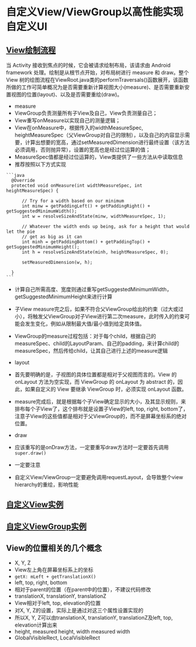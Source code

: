 # 自定义View/ViewGroup以高性能实现自定义UI

## [View绘制流程](http://a.codekk.com/detail/Android/lightSky/%E5%85%AC%E5%85%B1%E6%8A%80%E6%9C%AF%E7%82%B9%E4%B9%8B%20View%20%E7%BB%98%E5%88%B6%E6%B5%81%E7%A8%8B)
当 Activity 接收到焦点的时候，它会被请求绘制布局，该请求由 Android framework 处理。绘制是从根节点开始，对布局树进行 measure 和 draw。整个 View 树的绘图流程在ViewRoot.java类的performTraversals()函数展开，该函数所做的工作可简单概况为是否需要重新计算视图大小(measure)、是否需要重新安置视图的位置(layout)、以及是否需要重绘(draw)。

+  measure
  +  ViewGroup负责测量所有子View及自己，View负责测量自己；
  +  View重写onMeasure以实现自己的测量逻辑；
  +  View在onMeasure中，根据传入的widthMeasureSpec, heightMeasureSpec（父ViewGroup对自己的限制），以及自己的内容显示需要，计算出想要的宽高，通过setMeasuredDimension进行最终设置（该方法必须调用，否则抛异常），设置的宽高也是经过位运算的值；
  +  MeasureSpec值都是经过位运算的，View类提供了一些方法从中读取信息
  +  推荐按照以下方式实现
  
    ```java
      @Override
      protected void onMeasure(int widthMeasureSpec, int heightMeasureSpec) {
  
          // Try for a width based on our minimum
          int minw = getPaddingLeft() + getPaddingRight() + getSuggestedMinimumWidth();
          int w = resolveSizeAndState(minw, widthMeasureSpec, 1);
  
          // Whatever the width ends up being, ask for a height that would let the pie
          // get as big as it can
          int minh = getPaddingBottom() + getPaddingTop() + getSuggestedMinimumHeight();
          int h = resolveSizeAndState(minh, heightMeasureSpec, 0);
  
          setMeasuredDimension(w, h);
  
      }
    ```
  +  计算自己所需高度、宽度则通过重写getSuggestedMinimumWidth，getSuggestedMinimumHeight来进行计算
  +  子View measure完之后，如果不符合父ViewGroup给出的约束（过大或过小），将触发父ViewGroup对子View进行第二次measure，此时传入的约束可能会发生变化，例如从限制最大值/最小值到给定具体值。
  
  +  ViewGroup的measure过程包括：对于每个child，根据自己的measureSpec、child的LayoutParam、自己的padding，来计算child的measureSpec，然后传给child，让其自己进行上述的measure逻辑
  
+  layout
  +  首先要明确的是，子视图的具体位置都是相对于父视图而言的。View 的 onLayout 方法为空实现，而 ViewGroup 的 onLayout 为 abstract 的，因此，如果自定义的 View 要继承 ViewGroup 时，必须实现 onLayout 函数。
  +  measure完成后，就是根据每个子View确定显示的大小，及其显示规则，来排布每个子View了，这个排布就是设置子View的left, top, right, bottom了，注意子View的这些值都是相对于父ViewGroup的，而不是屏幕坐标系的绝对位置。
  
+  draw
  +  应该重写的是onDraw方法，一定要重写draw方法时一定要首先调用`super.draw()`

+  一定要注意
  +  自定义View/ViewGroup一定要避免调用requestLayout，会导致整个view hierarchy的重绘，影响性能
  
  
## [自定义View实例](https://medium.com/android-news/prefmatters-using-custom-views-in-android-to-improve-performance-part-1-4dc9bdd75396)

## [自定义ViewGroup实例](https://medium.com/android-news/perfmatters-introduction-to-custom-viewgroups-to-improve-performance-part-2-f14fbcd47c)

## View的位置相关的几个概念
+  X, Y, Z
  +  View左上角在屏幕坐标系上的坐标
  +  `getX: mLeft + getTranslationX()`
+  left, top, right, bottom
  +  相对于parent的位置（在parent中的位置），不建议代码修改
+  translationX, translationY, translationZ
  +  View相对于left, top, elevation的位置
  +  对X, Y, Z的设置，实际上是通过对这三个属性设置实现的
  +  所以X, Y, Z可以由translationX, translationY, translationZ及left, top, elevation计算出来
+  height, measured height, width measured width
+  GlobalVisibleRect, LocalVisibleRect

